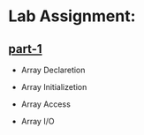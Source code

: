 # Lab Assignment:
## [part-1](https://github.com/1834902551/cse214/tree/master/Lab1)
- Array Declaretion

- Array Initializetion

- Array Access

- Array I/O


